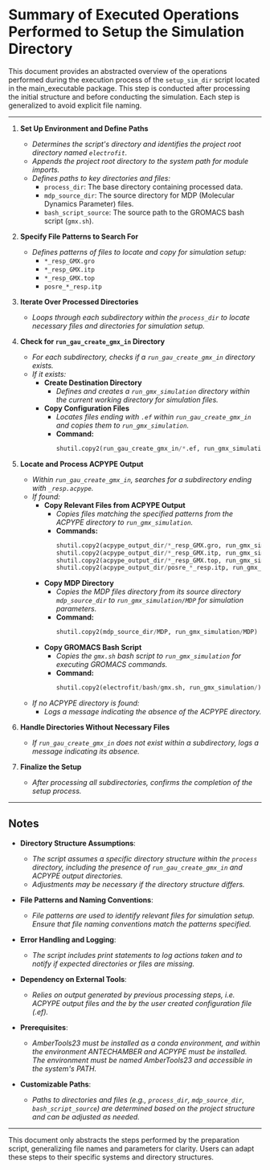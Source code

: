 # Summary of Executed Operations Performed to Setup the Simulation Directory

This document provides an abstracted overview of the operations performed during the execution process of the `setup_sim_dir` script located in the main_executable package. This step is conducted after processing the initial structure and before conducting the simulation. Each step is generalized to avoid explicit file naming.

---

1. **Set Up Environment and Define Paths**
   - *Determines the script's directory and identifies the project root directory named `electrofit`.*
   - *Appends the project root directory to the system path for module imports.*
   - *Defines paths to key directories and files:*
     - `process_dir`: The base directory containing processed data.
     - `mdp_source_dir`: The source directory for MDP (Molecular Dynamics Parameter) files.
     - `bash_script_source`: The source path to the GROMACS bash script (`gmx.sh`).

2. **Specify File Patterns to Search For**
   - *Defines patterns of files to locate and copy for simulation setup:*
     - `*_resp_GMX.gro`
     - `*_resp_GMX.itp`
     - `*_resp_GMX.top`
     - `posre_*_resp.itp`

3. **Iterate Over Processed Directories**
   - *Loops through each subdirectory within the `process_dir` to locate necessary files and directories for simulation setup.*

4. **Check for `run_gau_create_gmx_in` Directory**
   - *For each subdirectory, checks if a `run_gau_create_gmx_in` directory exists.*
   - *If it exists:*
     - **Create Destination Directory**
       - *Defines and creates a `run_gmx_simulation` directory within the current working directory for simulation files.*
     - **Copy Configuration Files**
       - *Locates files ending with `.ef` within `run_gau_create_gmx_in` and copies them to `run_gmx_simulation`.*
       - **Command:**
         ```python
         shutil.copy2(run_gau_create_gmx_in/*.ef, run_gmx_simulation/) 
         ```

5. **Locate and Process ACPYPE Output**
   - *Within `run_gau_create_gmx_in`, searches for a subdirectory ending with `_resp.acpype`.*
   - *If found:*
     - **Copy Relevant Files from ACPYPE Output**
       - *Copies files matching the specified patterns from the ACPYPE directory to `run_gmx_simulation`.*
       - **Commands:**
         ```python
         shutil.copy2(acpype_output_dir/*_resp_GMX.gro, run_gmx_simulation/)
         shutil.copy2(acpype_output_dir/*_resp_GMX.itp, run_gmx_simulation/)
         shutil.copy2(acpype_output_dir/*_resp_GMX.top, run_gmx_simulation/)
         shutil.copy2(acpype_output_dir/posre_*_resp.itp, run_gmx_simulation/)
         ```
     - **Copy MDP Directory**
       - *Copies the MDP files directory from its source directory `mdp_source_dir` to `run_gmx_simulation/MDP` for simulation parameters.*
       - **Command:**
         ```python
         shutil.copy2(mdp_source_dir/MDP, run_gmx_simulation/MDP)
         ```
     - **Copy GROMACS Bash Script**
       - *Copies the `gmx.sh` bash script to `run_gmx_simulation` for executing GROMACS commands.*
       - **Command:**
         ```python
         shutil.copy2(electrofit/bash/gmx.sh, run_gmx_simulation/)
         ```
   - *If no ACPYPE directory is found:*
     - *Logs a message indicating the absence of the ACPYPE directory.*

6. **Handle Directories Without Necessary Files**
   - *If `run_gau_create_gmx_in` does not exist within a subdirectory, logs a message indicating its absence.*

7. **Finalize the Setup**
   - *After processing all subdirectories, confirms the completion of the setup process.*

---

## Notes

- **Directory Structure Assumptions**:
  - *The script assumes a specific directory structure within the `process` directory, including the presence of `run_gau_create_gmx_in` and ACPYPE output directories.*
  - *Adjustments may be necessary if the directory structure differs.*

- **File Patterns and Naming Conventions**:
  - *File patterns are used to identify relevant files for simulation setup. Ensure that file naming conventions match the patterns specified.*

- **Error Handling and Logging**:
  - *The script includes print statements to log actions taken and to notify if expected directories or files are missing.*

- **Dependency on External Tools**:
  - *Relies on output generated by previous processing steps, i.e. ACPYPE output files and the by the user created configuration file (.ef).*
  
- **Prerequisites**:
  - *AmberTools23 must be installed as a conda environment, and within the environment ANTECHAMBER and ACPYPE must be installed. The environment must be named AmberTools23 and accessible in the system's PATH.*

- **Customizable Paths**:
  - *Paths to directories and files (e.g., `process_dir`, `mdp_source_dir`, `bash_script_source`) are determined based on the project structure and can be adjusted as needed.*

---

This document only abstracts the steps performed by the preparation script, generalizing file names and parameters for clarity. Users can adapt these steps to their specific systems and directory structures.